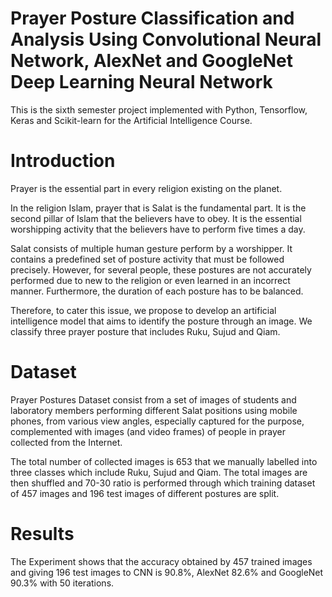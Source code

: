 # Prayer Posture Classification and Analysis Using Convolutional Neural Network, AlexNet and GoogleNet Deep Learning Neural Network
This is the sixth semester project implemented with Python, Tensorflow, Keras and Scikit-learn for the Artificial Intelligence Course.

# Introduction
Prayer is the essential part in every religion existing on the planet. 

In the religion Islam, prayer that is Salat is the fundamental part. It is the second pillar of Islam that the believers have to obey. It is the essential worshipping activity that the believers have to perform five times a day. 

Salat consists of multiple human gesture perform by a worshipper. It contains a predefined set of posture activity that must be followed precisely. However, for several people, these postures are not accurately performed due to new to the religion or even learned in an incorrect manner. Furthermore, the duration of each posture has to be balanced. 

Therefore, to cater this issue, we propose to develop an artificial intelligence model that aims to identify the posture through an image. We classify three prayer posture that includes Ruku, Sujud and Qiam.

# Dataset
Prayer Postures Dataset consist from a set of images of students and laboratory members performing different Salat positions using mobile phones, from various view angles, especially captured for the purpose, complemented with images (and video frames) of people in prayer collected from the Internet.

The total number of collected images is 653 that we manually labelled into three classes which include Ruku, Sujud and Qiam. The total images are then shuffled and 70-30 ratio is performed through which training dataset of 457 images and 196 test images of different postures are split.

# Results
The Experiment shows that the accuracy obtained by 457 trained images and giving 196 test images to CNN is 90.8%, AlexNet 82.6% and GoogleNet 90.3% with 50 iterations.